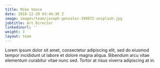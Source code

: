 ```yaml
---
title: Mike Vance
date: 2018-12-20 03:44:30 Z
image: images/team/joseph-gonzalez-399972-unsplash.jpg
jobtitle: Art Director
linkedinurl: ''
weight: 3
layout: team
---
```


Lorem ipsum dolor sit amet, consectetur adipiscing elit, sed do eiusmod tempor incididunt ut labore et dolore magna aliqua. Bibendum arcu vitae elementum curabitur vitae nunc sed. Tortor at risus viverra adipiscing at in.
